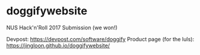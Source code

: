 # doggifywebsite

NUS Hack'n'Roll 2017 Submission (we won!)

Devpost: https://devpost.com/software/doggify
Product page (for the luls): https://jingloon.github.io/doggifywebsite/
